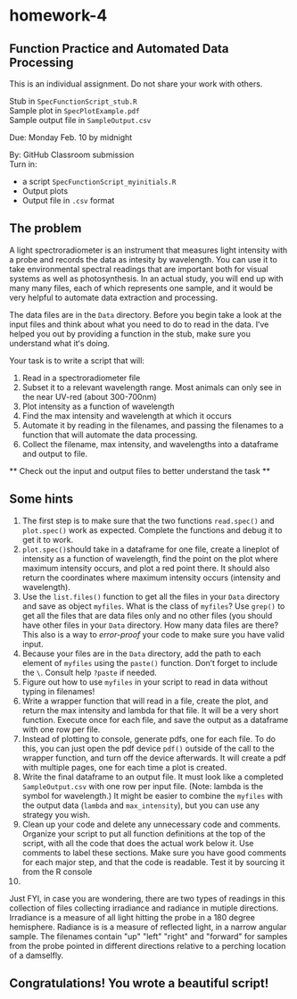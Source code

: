 # homework-4

## Function Practice and Automated Data Processing

This is an individual assignment. Do not share your work with others.

Stub in `SpecFunctionScript_stub.R`  
Sample plot in `SpecPlotExample.pdf`  
Sample output file in `SampleOutput.csv`

Due: Monday Feb. 10 by midnight

By: GitHub Classroom submission   
Turn in:
* a script `SpecFunctionScript_myinitials.R`  
* Output plots  
* Output file in `.csv` format

## The problem 

A light spectroradiometer is an instrument that measures light intensity with a probe and records the data as intesity by wavelength. You can use it to take environmental spectral readings that are important both for visual systems as well as photosynthesis. In an actual study, you will end up with many many files, each of which represents one sample, and it would be very helpful to automate data extraction and processing. 

The data files are in the `Data` directory. Before you begin take a look at the input files and think about what you need to do to read in the data. Iʻve helped you out by providing a function in the stub, make sure you understand what itʻs doing.

Your task is to write a script that will:

1. Read in a spectroradiometer file
2. Subset it to a relevant wavelength range. Most animals can only see in the near UV-red (about 300-700nm)
3. Plot intensity as a function of wavelength
4. Find the max intensity and wavelength at which it occurs
5. Automate it by reading in the filenames, and passing the filenames to a function that will automate the data processing.
6. Collect the filename, max intensity, and wavelengths into a dataframe and output to file. 

** Check out the input and output files to better understand the task **

## Some hints

1. The first step is to make sure that the two functions `read.spec()` and `plot.spec()` work as expected. Complete the functions and debug it to get it to work.
2. `plot.spec()`should take in a dataframe for one file, create a lineplot of intensity as a function of wavelength, find the point on the plot where maximum intensity occurs, and plot a red point there. It should also return the coordinates where maximum intensity occurs (intensity and wavelength). 
3. Use the `list.files()` function to get all the files in your `Data` directory and save as object `myfiles`. What is the class of `myfiles`?  Use `grep()` to get all the files that are data files only and no other files (you should have other files in your `Data` directory. How many data files are there? This also is a way to *error-proof* your code to make sure you have valid input.
4. Because your files are in the `Data` directory, add the path to each element of `myfiles` using the `paste()` function. Donʻt forget to include the `\`. Consult help `?paste` if needed. 
5. Figure out how to use `myfiles` in your script to read in data without typing in filenames!
6. Write a wrapper function that will read in a file, create the plot, and return the max intensity and lambda for that file. It will be a very short function. Execute once for each file, and save the output as a dataframe with one row per file. 
7. Instead of plotting to console, generate pdfs, one for each file. To do this, you can just open the pdf device `pdf()` outside of the call to the wrapper function, and turn off the device afterwards. It will create a pdf with multiple pages, one for each time a plot is created.
8. Write the final dataframe to an output file. It must look like a completed `SampleOutput.csv` with one row per input file. (Note: lambda is the symbol for wavelength.) It might be easier to combine the `myfiles` with the output data (`lambda` and `max_intensity`), but you can use any strategy you wish.
9. Clean up your code and delete any unnecessary code and comments. Organize your script to put all function definitions at the top of the script, with all the code that does the actual work below it. Use comments to label  these sections.  Make sure you have good comments for each major step, and that the code is readable. Test it by sourcing it from the R console 
10. 

Just FYI, in case you are wondering, there are two types of readings in this collection of files collecting irradiance and radiance in mutiple directions. Irradiance is a measure of all light hitting the probe in a 180 degree hemisphere. Radiance is is a measure of reflected light, in a narrow angular sample. The filenames contain "up" "left" "right" and "forward" for samples from the probe pointed in different directions relative to a perching location of a damselfly. 

## Congratulations! You wrote a beautiful script!

